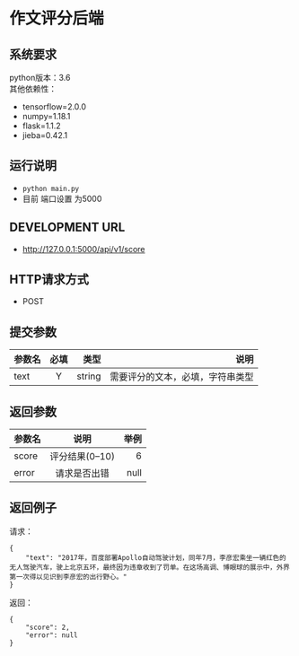 # 作文评分后端

## 系统要求
python版本：3.6 <br />
其他依赖性：
- tensorflow=2.0.0
- numpy=1.18.1
- flask=1.1.2
- jieba=0.42.1

## 运行说明
* `python main.py`
* 目前 端口设置 为5000

## DEVELOPMENT URL
* http://127.0.0.1:5000/api/v1/score

## HTTP请求方式
* POST

## 提交参数
| 参数名		| 必填  	| 类型		| 说明 				  	        |
| ----------|:-----:| ---------:|------------------------------:|
| text   	| Y    	| string 	| 需要评分的文本，必填，字符串类型  	|

## 返回参数
| 参数名		            | 说明  	               | 举例 				                                               |
| ----------------------|:--------------------:|------------------------------------------------------------------:|
| score   	            | 评分结果(0–10)              | 6                                                  |
| error   	            | 请求是否出错              | null     	                                                           |

## 返回例子
请求：
```
{
    "text": "2017年，百度部署Apollo自动驾驶计划，同年7月，李彦宏乘坐一辆红色的无人驾驶汽车，驶上北京五环，最终因为违章收到了罚单。在这场高调、博眼球的展示中，外界第一次得以见识到李彦宏的出行野心。"
}
```

返回：
```
{
    "score": 2,
    "error": null
}
```


